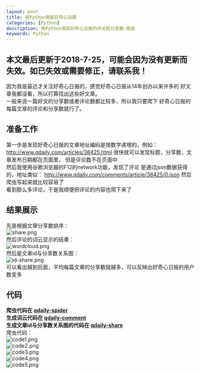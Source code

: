 ```yaml
---
layout: post
title: 用Python爬取好奇心日报
categories: [Python]
description: 用Python爬取好奇心日报的评论和分享数-爬虫
keywords: Python
---
```

## 本文最后更新于2018-7-25，可能会因为没有更新而失效。如已失效或需要修正，请联系我！

因为我是最近才关注好奇心日报的，感觉好奇心日报从14年创办以来许多的
好文章我都没看，所以打算找出这些好文章。  
一般来说一篇好文的分享数或者评论数都比较多，所以我只要爬下
好奇心日报的每篇文章的评论和分享数就行了。

## 准备工作
第一步是发现好奇心日报的文章地址编码是按数字递增的，例如：
http://www.qdaily.com/articles/38425.html
很快就可以发现标题，分享数，文章发布日期都在页面里，
但是评论数不在页面中  
然后我使用谷歌浏览器的F12的network功能，发现了评论
是通过json数据获得的，地址类似：
http://www.qdaily.com/comments/article/38425/0.json
然后爬虫写起来就比较容易了  
看到那么多评论，于是我顺便把评论的内容也爬下来了  
## 结果展示
先是根据文章分享数排序：    
![share.png](https://github.com/zhang0peter/qdaily-spider/blob/master/share.png)    
然后评论的词云显示的结果：   
![wordcloud.png](https://github.com/zhang0peter/qdaily-spider/blob/master/wordcloud.png)    
然后是文章id与分享数关系图：    
![id-share.png](https://github.com/zhang0peter/qdaily-spider/blob/master/id-share.png)    
可以看出越到后面，平均每篇文章的分享数就越多，可以反映出好奇心日报的用户数变多  

## 代码
**爬虫代码在 [qdaily-spider](https://github.com/zhang0peter/qdaily-spider/blob/master/qdaily-spider.py)**    
**生成词云代码在 [qdaily-comment](https://github.com/zhang0peter/qdaily-spider/blob/master/qdaily-comment.py)**    
**生成文章id与分享数关系图的代码在 [qdaily-share](https://github.com/zhang0peter/qdaily-spider/blob/master/qdaily-share.py)**    
爬虫代码：  
![code1.png](https://github.com/zhang0peter/qdaily-spider/blob/master/code1.png)  
![code2.png](https://github.com/zhang0peter/qdaily-spider/blob/master/code2.png)  
![code3.png](https://github.com/zhang0peter/qdaily-spider/blob/master/code3.png)  
![code4.png](https://github.com/zhang0peter/qdaily-spider/blob/master/code4.png)  
![code5.png](https://github.com/zhang0peter/qdaily-spider/blob/master/code5.png)  
